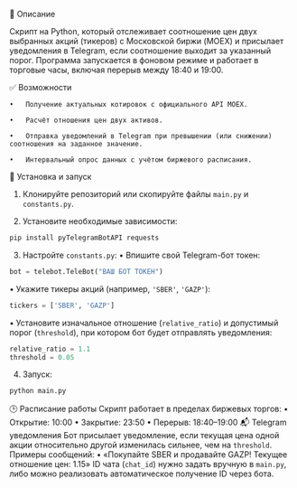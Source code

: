 📌 Описание

Скрипт на Python, который отслеживает соотношение цен двух выбранных акций (тикеров) с Московской биржи (MOEX) и присылает уведомления в Telegram, 
если соотношение выходит за указанный порог. Программа запускается в фоновом режиме и работает в торговые часы, включая перерыв между 18:40 и 19:00.

✅ Возможности

	•	Получение актуальных котировок с официального API MOEX.
 
	•	Расчёт отношения цен двух активов.
 
	•	Отправка уведомлений в Telegram при превышении (или снижении) соотношения на заданное значение.
 
	•	Интервальный опрос данных с учётом биржевого расписания.
 
🔧 Установка и запуск

  1.	Клонируйте репозиторий или скопируйте файлы `main.py` и `constants.py`.
 
  2.	Установите необходимые зависимости:
```python
pip install pyTelegramBotAPI requests
```
  3.	Настройте `constants.py`:
	•	Впишите свой Telegram-бот токен:
```python
bot = telebot.TeleBot("ВАШ БОТ ТОКЕН")
```
•	Укажите тикеры акций (например, `'SBER'`, `'GAZP'`):
```python
tickers = ['SBER', 'GAZP']
```
•	Установите изначальное отношение (`relative_ratio`) и допустимый порог (`threshold`), при котором бот будет отправлять уведомления:
```python
relative_ratio = 1.1
threshold = 0.05
```
4.	Запуск:
```python
python main.py
```
🕒 Расписание работы
Скрипт работает в пределах биржевых торгов:
	•	Открытие: 10:00
	•	Закрытие: 23:50
	•	Перерыв: 18:40–19:00
📬 Telegram уведомления
Бот присылает уведомление, если текущая цена одной акции относительно другой изменилась сильнее, чем на `threshold`. Примеры сообщений:
	•	«Покупайте SBER и продавайте GAZP! Текущее отношение цен: 1.15»
ID чата (`chat_id`) нужно задать вручную в `main.py`, либо можно реализовать автоматическое получение ID через бота.
